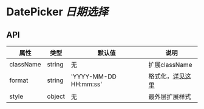 # DatePicker *日期选择*

<example />

## API

| 属性 | 类型 | 默认值 | 说明 |
| --- | --- | --- | --- |
| className | string | 无 | 扩展className |
| format | string | 'YYYY-MM-DD HH:mm:ss' | 格式化，[详见这里](https://date-fns.org/v1.29.0/docs/format) |
| style | object | 无 | 最外层扩展样式 |

